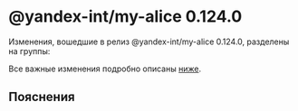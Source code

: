 # @yandex-int/my-alice 0.124.0

<!-- ЧЕЛОВЕЧЕСКОЕ ВСТУПЛЕНИЕ -->

Изменения, вошедшие в релиз @yandex-int/my-alice 0.124.0, разделены на группы:

Все важные изменения подробно описаны [ниже](#Пояснения).

## Пояснения

